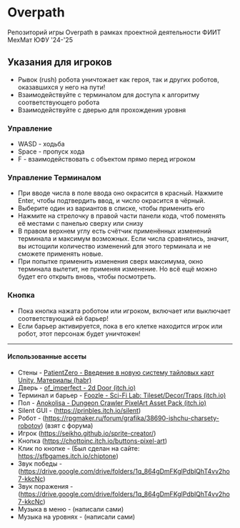 # Overpath
Репозиторий игры Overpath в рамках проектной деятельности ФИИТ МехМат ЮФУ '24-'25

## Указания для игроков
- Рывок (rush) робота уничтожает как героя, так и других роботов, оказавшихся у него на пути!
- Взаимодействуйте с терминалом для доступа к алгоритму соответствующего робота
- Взаимодействуйте с дверью для прохождения уровня

### Управление
- WASD - ходьба
- Space - пропуск хода
- F - взаимодействовать с объектом прямо перед игроком

### Управление Терминалом
- При вводе числа в поле ввода оно окрасится в красный. Нажмите Enter, чтобы подтвердить ввод, и число окрасится в чёрный.
- Выберите один из вариантов в списке, чтобы применить его
- Нажмите на стрелочку в правой части панели кода, чтоб поменять её местами с панелью сверху или снизу
- В правом верхнем углу есть счётчик применённых изменений терминала и максимум возможных. Если числа сравнялись, значит, вы истощили количество изменений для этого терминала и не сможете применять новые.
- При попытке применить изменения сверх максимума, окно терминала вылетит, не применяя изменение. Но всё ещё можно будет его открыть вновь, чтобы посмотреть.

### Кнопка
- Пока кнопка нажата роботом или игроком, включает или выключает соответствующий ей барьер!
- Если барьер активируется, пока в его клетке находится игрок или робот, этот персонаж будет уничтожен!
---
#### Использованные ассеты
- Стены - [PatientZero - Введение в новую систему тайловых карт Unity, Материалы (habr)](https://habr.com/ru/articles/412765/)
- Дверь - [of_imperfect - 2d Door (itch.io)](https://of-imperfect.itch.io/2d-door)
- Терминал и барьер - [Foozle - Sci-Fi Lab: Tileset/Decor/Traps (itch.io)](https://foozlecc.itch.io/sci-fi-lab-tileset-decor-traps)
- Пол - [Anokolisa - Dungeon Crawler PixelArt Asset Pack (itch.io)](https://anokolisa.itch.io/dungeon-crawler-pixel-art-asset-pack)
- Silent GUI - (https://prinbles.itch.io/silent)
- Робот - (https://rpgmaker.ru/forum/grafika/38690-ishchu-charsety-robotov) (взят с форума)
- Игрок (https://seikho.github.io/sprite-creator/)
- Кнопка (https://chottoinc.itch.io/buttons-pixel-art)
- Клик по кнопке - (Был сделан на сайте: https://sfbgames.itch.io/chiptone)
- Звук победы - (https://drive.google.com/drive/folders/1q_864gDmFKglPdblQhT4vv2ho7-kkcNc)
- Звук поражения - (https://drive.google.com/drive/folders/1q_864gDmFKglPdblQhT4vv2ho7-kkcNc)
- Музыка в меню - (написали сами)
- Музыка на уровнях - (написали сами)